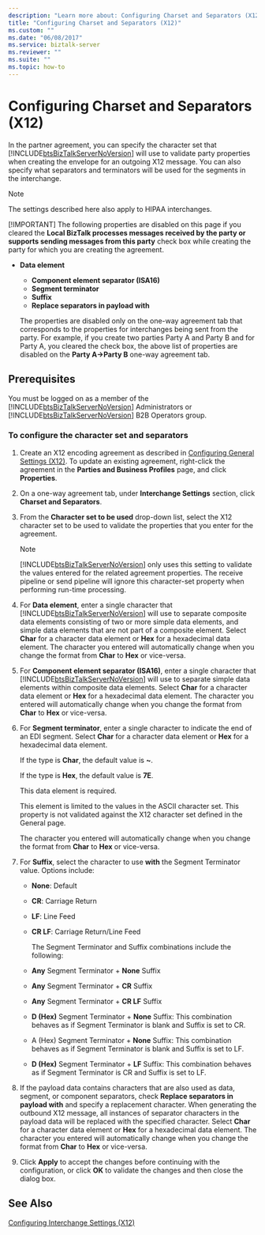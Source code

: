 ```yaml
---
description: "Learn more about: Configuring Charset and Separators (X12)"
title: "Configuring Charset and Separators (X12)"
ms.custom: ""
ms.date: "06/08/2017"
ms.service: biztalk-server
ms.reviewer: ""
ms.suite: ""
ms.topic: how-to
---
```

# Configuring Charset and Separators (X12)
In the partner agreement, you can specify the character set that [!INCLUDE[btsBizTalkServerNoVersion](../includes/btsbiztalkservernoversion-md.md)] will use to validate party properties when creating the envelope for an outgoing X12 message. You can also specify what separators and terminators will be used for the segments in the interchange.  
  
> [!NOTE]
>  The settings described here also apply to HIPAA interchanges.  
> 
> [!IMPORTANT]
>  The following properties are disabled on this page if you cleared the **Local BizTalk processes messages received by the party or supports sending messages from this party** check box while creating the party for which you are creating the agreement.  
> 
> - **Data element**  
>   -   **Component element separator (ISA16)**  
>   -   **Segment terminator**  
>   -   **Suffix**  
>   -   **Replace separators in payload with**  
> 
>   The properties are disabled only on the one-way agreement tab that corresponds to the properties for interchanges being sent from the party. For example, if you create two parties Party A and Party B and for Party A, you cleared the check box, the above list of properties are disabled on the **Party A->Party B** one-way agreement tab.  
  
## Prerequisites  
 You must be logged on as a member of the [!INCLUDE[btsBizTalkServerNoVersion](../includes/btsbiztalkservernoversion-md.md)] Administrators or [!INCLUDE[btsBizTalkServerNoVersion](../includes/btsbiztalkservernoversion-md.md)] B2B Operators group.  
  
### To configure the character set and separators  
  
1. Create an X12 encoding agreement as described in [Configuring General Settings (X12)](../core/configuring-general-settings-x12.md). To update an existing agreement, right-click the agreement in the **Parties and Business Profiles** page, and click **Properties**.  
  
2. On a one-way agreement tab, under **Interchange Settings** section, click **Charset and Separators**.  
  
3. From the **Character set to be used** drop-down list, select the X12 character set to be used to validate the properties that you enter for the agreement.  
  
   > [!NOTE]
   >  [!INCLUDE[btsBizTalkServerNoVersion](../includes/btsbiztalkservernoversion-md.md)] only uses this setting to validate the values entered for the related agreement properties. The receive pipeline or send pipeline will ignore this character-set property when performing run-time processing.  
  
4. For **Data element**, enter a single character that [!INCLUDE[btsBizTalkServerNoVersion](../includes/btsbiztalkservernoversion-md.md)] will use to separate composite data elements consisting of two or more simple data elements, and simple data elements that are not part of a composite element. Select **Char** for a character data element or **Hex** for a hexadecimal data element. The character you entered will automatically change when you change the format from **Char** to **Hex** or vice-versa.  
  
5. For **Component element separator (ISA16)**, enter a single character that [!INCLUDE[btsBizTalkServerNoVersion](../includes/btsbiztalkservernoversion-md.md)] will use to separate simple data elements within composite data elements. Select **Char** for a character data element or **Hex** for a hexadecimal data element. The character you entered will automatically change when you change the format from **Char** to **Hex** or vice-versa.  
  
6. For **Segment terminator**, enter a single character to indicate the end of an EDI segment. Select **Char** for a character data element or **Hex** for a hexadecimal data element.  
  
    If the type is **Char**, the default value is **~**.  
  
    If the type is **Hex**, the default value is **7E**.  
  
    This data element is required.  
  
    This element is limited to the values in the ASCII character set. This property is not validated against the X12 character set defined in the General page.  
  
    The character you entered will automatically change when you change the format from **Char** to **Hex** or vice-versa.  
  
7. For **Suffix**, select the character to use **with** the Segment Terminator value. Options include:  
  
   - **None**: Default  
  
   - **CR**: Carriage Return  
  
   - **LF**: Line Feed  
  
   - **CR LF**: Carriage Return/Line Feed  
  
     The Segment Terminator and Suffix combinations include the following:  
  
   - **Any** Segment Terminator + **None** Suffix  
  
   - **Any** Segment Terminator + **CR** Suffix  
  
   - **Any** Segment Terminator + **CR LF** Suffix  
  
   - **D (Hex)** Segment Terminator + **None** Suffix: This combination behaves as if Segment Terminator is blank and Suffix is set to CR.  
  
   - A (Hex) Segment Terminator + **None** Suffix: This combination behaves as if Segment Terminator is blank and Suffix is set to LF.  
  
   - **D (Hex)** Segment Terminator + **LF** Suffix: This combination behaves as if Segment Terminator is CR and Suffix is set to LF.  
  
8. If the payload data contains characters that are also used as data, segment, or component separators, check **Replace separators in payload with** and specify a replacement character. When generating the outbound X12 message, all instances of separator characters in the payload data will be replaced with the specified character. Select **Char** for a character data element or **Hex** for a hexadecimal data element. The character you entered will automatically change when you change the format from **Char** to **Hex** or vice-versa.  
  
9. Click **Apply** to accept the changes before continuing with the configuration, or click **OK** to validate the changes and then close the dialog box.  
  
## See Also  
 [Configuring Interchange Settings (X12)](../core/configuring-interchange-settings-x12.md)
